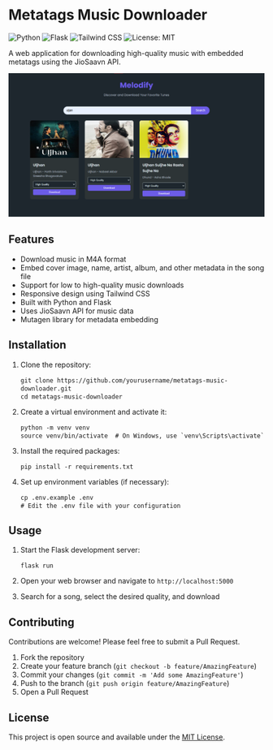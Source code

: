 # Metatags Music Downloader

![Python](https://img.shields.io/badge/Python-3776AB?style=for-the-badge&logo=python&logoColor=white)
![Flask](https://img.shields.io/badge/Flask-000000?style=for-the-badge&logo=flask&logoColor=white)
![Tailwind CSS](https://img.shields.io/badge/Tailwind_CSS-38B2AC?style=for-the-badge&logo=tailwind-css&logoColor=white)
![License: MIT](https://img.shields.io/badge/License-MIT-yellow.svg)

A web application for downloading high-quality music with embedded metatags using the JioSaavn API.

![Image](assets/main.png)


## Features

- Download music in M4A format
- Embed cover image, name, artist, album, and other metadata in the song file
- Support for low to high-quality music downloads
- Responsive design using Tailwind CSS
- Built with Python and Flask
- Uses JioSaavn API for music data
- Mutagen library for metadata embedding

## Installation

1. Clone the repository:
   ```
   git clone https://github.com/yourusername/metatags-music-downloader.git
   cd metatags-music-downloader
   ```

2. Create a virtual environment and activate it:
   ```
   python -m venv venv
   source venv/bin/activate  # On Windows, use `venv\Scripts\activate`
   ```

3. Install the required packages:
   ```
   pip install -r requirements.txt
   ```

4. Set up environment variables (if necessary):
   ```
   cp .env.example .env
   # Edit the .env file with your configuration
   ```

## Usage

1. Start the Flask development server:
   ```
   flask run
   ```

2. Open your web browser and navigate to `http://localhost:5000`

3. Search for a song, select the desired quality, and download

## Contributing

Contributions are welcome! Please feel free to submit a Pull Request.

1. Fork the repository
2. Create your feature branch (`git checkout -b feature/AmazingFeature`)
3. Commit your changes (`git commit -m 'Add some AmazingFeature'`)
4. Push to the branch (`git push origin feature/AmazingFeature`)
5. Open a Pull Request

## License

This project is open source and available under the [MIT License](LICENSE).
